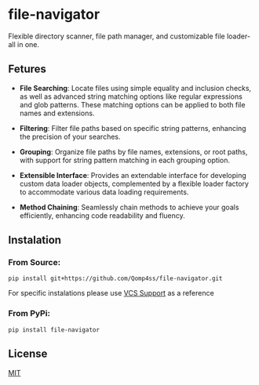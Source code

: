 # file-navigator
Flexible directory scanner, file path manager, and customizable file loader-all in one.
## Fetures
- **File Searching**: Locate files using simple equality and inclusion checks, as well as advanced string matching options like regular expressions and glob patterns. These matching options can be applied to both file names and extensions.

- **Filtering**: Filter file paths based on specific string patterns, enhancing the precision of your searches.

- **Grouping**: Organize file paths by file names, extensions, or root paths, with support for string pattern matching in each grouping option.

- **Extensible Interface**: Provides an extendable interface for developing custom data loader objects, complemented by a flexible loader factory to accommodate various data loading requirements.

- **Method Chaining**: Seamlessly chain methods to achieve your goals efficiently, enhancing code readability and fluency.

## Instalation
### From Source:
`pip install git+https://github.com/Qomp4ss/file-navigator.git`

For specific instalations please use [VCS Support](https://pip.pypa.io/en/stable/topics/vcs-support/) as a reference

### From PyPi:
`pip install file-navigator`

## License
[MIT](LICENSE)